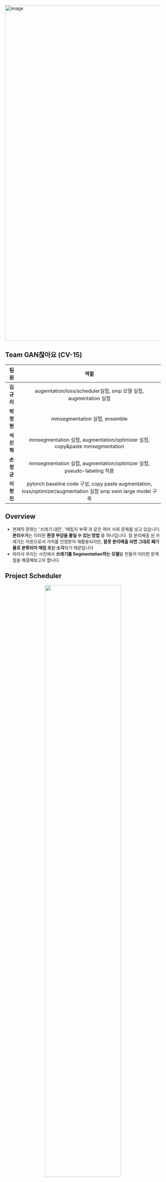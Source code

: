 <img width="1084" alt="image" src="https://user-images.githubusercontent.com/57162812/172509568-9e97c48a-3031-45b2-bee7-acb70f38a125.png">

## Team GAN찮아요 (CV-15) 

| 팀원 | 역할 |
|:-:|:-:|
| **김규리** | augemtation/loss/scheduler실험, smp 모델 실험, augmentation 실험|
| **박정현** | mmsegmentation 실험, ensemble |
| **석진혁** | mmsegmentation 실험, augmentation/optimizer 실험, copy&paste mmsegmentation |
| **손정균** | mmsegmentation 실험, augmentation/optimizer 실험, pseudo-labeling 적용 |
| **이현진** | pytorch baseline code 구성, copy paste augmentation, loss/optimizer/augmentation 실험 smp swin large model 구축 |

## Overview

- 현재의 문화는 '쓰레기 대란', '매립지 부족'과 같은 여러 사회 문제를 낳고 있습니다. **분리수거**는 이러한 **환경 부담을 줄일 수 있는 방법** 중 하나입니다. 잘 분리배출 된 쓰레기는 자원으로서 가치를 인정받아 재활용되지만, **잘못 분리배출 되면 그대로 폐기물로 분류되어 매립 또는 소각**되기 때문입니다
- 따라서 우리는 사진에서 **쓰레기를 Segmentation하는 모델**을 만들어 이러한 문제점을 해결해보고자 합니다.

## Project Scheduler

<div align="center"><img src="https://user-images.githubusercontent.com/57162812/172510441-4c78808b-3dcd-4808-bdcc-c3bd718d73f4.png" width="70%"></div>


## Dataset

- **데이터 셋 구조**
    - 11개 class
        - 쓰레기 카테고리 값에 따른 분류
        - `Background`, `General trash`, `Paper`, `Paper pack`, `Metal`, `Glass`, `Plastic`, `Styrofoam`, `Plastic bag`, `Battery`, `Clothing`
    - 데이터 셋
        - 이미지 크기 $w \times h$ : $512 \times 512$
        - 전체 데이터 개수 : 3272
        - training data : validation data = 8 : 2 + stratified 5-fold
    - Annotation file
        - Format : COCO
        - images : `id`, `height`, `width`, `filename`
        - annotations : `id`, `segmentation`, `bbox`, `area`, `category_id`, `image_id`

## 평가 방법

**MIoU**
- IoU
  <div align="center"><img src="https://user-images.githubusercontent.com/57162812/172510719-87b3ef9a-8c6b-4d5e-93cb-869a969f012f.png" width="70%"></div>

- Example of IoU
  <div align="center"><img src="https://user-images.githubusercontent.com/57162812/172510832-6d79d63b-cd8d-471c-9e08-78fb2280f112.png" width="70%"></div>

- Example of MIoU
  <div align="center"><img src="https://user-images.githubusercontent.com/57162812/172510971-580314f1-0876-41d8-852d-d453d4d5e3b0.png" width="70%"></div>
  
## Experiment

### 1. EDA

- 데이터셋 불균형
    
    <div align="center"><img src="https://user-images.githubusercontent.com/57162812/172511174-9b8310d1-c674-442a-8c6c-ca7f5aa4d86d.png" width="40%"></div>
    
- 이미지 속 object의 상대적 크기 분포

    <div align="center"><img src="https://user-images.githubusercontent.com/57162812/172511195-58dcbb97-1270-4de9-853e-9d686620a5c9.png" width="40%"></div>

→ **데이터 불균형** 및 **작은 object**를 잘 잡아내는 데에 있어서 집중할 필요가 있다는 사실 확인 가능

→ 이를 해결하기 위해 Copy-Paste등의 **Augmentation**과, Dice loss, Focal loss 등의 **손실함수**를 적용하는 등의 실험을 시도

### 2. 전처리

> **Copy-Paste Augmentation**
> 
> `copy-paste augmentation` 오픈소스코드를 활용해 부족한 class에 대해서 copy paste를 진행함으로써 데이터 증강 효과를 진행해 주었다.
> <div align="center"><img src="https://user-images.githubusercontent.com/57162812/172511440-5f626be0-7a73-4872-9385-64a9f5a66ef6.png" width="60%"></div>

> **Albumentation, Torchvision Augmentaiton**
>
>  `RandomShadow`, `RandomResizedCrop`를 통해서 작은 object 및 가려져 일부만 나온 object에 대해서 학습 가능하도록 진행해 주었다.
>  <div align="center"><img src="https://user-images.githubusercontent.com/57162812/172511602-82cbbfd5-b310-4406-8a95-9a804e437fff.png" width="60%"></div>

### 3. 모델링
#### 3-1. 모델 라이브러리

> **MMSegmentation**
> <div align="center"><img src="https://user-images.githubusercontent.com/57162812/172511762-63f5d8a4-ed7c-4390-9554-e6384cc93109.png" width="80%"></div>

> **Segmentation Models Pytorch**
> <div align="center"><img src="https://user-images.githubusercontent.com/57162812/172511839-66e689e3-1119-4146-84fe-171859848224.png" width="80%"></div>

#### 3-2. Loss
- Focal Loss, Dice Loss, Cross Entropy Loss, Lovasz Loss를 사용 하여 **데이터 불균형 문제**를 완화 시킬 수 있는 조합 및 parameter 값들을 적용한 loss 사용

### 4. 실험

#### **4-1. 모델 실험**

- `mobilenet`, `resnet50` encoder는 가벼워 40epoch 기준 2시간 가량 걸려 다양한 실험을 하기에 있어서 적합한 모델임을 확인할 수 있었다.
- `deeplabv3+`
- `ocrnet`
- `PAN` smp 모델중에서 시간대비 성능이 가장 좋게 나왔음을 확인 할 수 있었다.

#### **4-2. 하이퍼파라미터 및 augmentation 실험**

- `Loss` : Focal Loss, Dice Loss, Cross Entropy Loss, Lovasz Loss, Focal + DIce Loss, Focal + CE Loss, Encoder와 Auxiliary의 Loss 또한 다르게 적용해 보았다.
- `Optimizer` : SGD, ASGD, Adam, AdamP, AdamW, RAdam, MADGRAD
- `Augmentation`
    - Color Scale : ChannelShuffle, RandomBrightnessContrast, ToGray, HueSaturationValue
    - Weather : RadnomSnow, RandomFog, RandomShadow, RandomRain
    - Geometric : (Flip, RandomRoatet90, RandomCrop), (ShiftScaleRotate, RandomResizedCrop),
    - CoarseDropOut, Gridmask, Copy-Paste

#### **4-3. Pseudo-Label** 

- 비교적 작은 모델인 uper_resnet50 모델에 pseudo-lable을 적용 시켜 확인해본 결과 pseudo-label을 적용시킨 모델의 성능이 대폭 상승한것을 확인할 수 있었다.

#### **4-4. Ensemble**

- `Soft voting` : mIoU는 비슷하지만 클래스마다 IoU가 다른 경우가 많아서 각 모델이 잘 잡는 클래스에 가중치를 주어서 soft voting ensemble을 적용해보았다.
- `Hard voting` : 성능이 좋았던 모델들에 hard voting을 적용해보았다.

## Results

- 상위 5개의 제출 파일에 대해서 hard voting

<div align="center"><img src="https://user-images.githubusercontent.com/57162812/172512045-b786ef0e-00ae-4528-8de3-5b25fc542659.png" width="80%"></div>

- `0.8071` : 6개 모델 hard voting + 특정 클래스에 가중치
    - **mmseg :** BEit + swin large, UperNet + beit pseudo, UperNet + BEit with 512 size+pseudo, Upernet +swin large, UperNet + swin base with pseudo
    - **smp** : PANet + swin large
- `0.8053` : 7개 모델(**mmseg** **HRNet** + **OCR**, **UperNet** + **BEit**, **UperNet** + **swin base**)에 클래스 별로 가중치를 준 soft voting
- `0.7876` : **smp** **PANet** + **swin large** 1fold, 3fold, 4fold hard voting
- `0.7264` : 6개 모델(0.8071의 모델과 동일) hard voting
- `0.7255` : **mmseg** **UperNet** + **swin base** pseudo labeling

## Requirements

```jsx
pip install -r requirements.txt
```

# Train.py

```python
# MMSeg
python tools/train.py {config 파일 경로} --work-dir {work_dir 경로} --seed 21

# SMP
python3 train.py --dir {custom 내 폴더이름}
```

# Inference.py

```python
# MMSeg
python tools/inference.py {config 파일 경로} {pth 파일 경로} --file_name {저장 될 csv 파일 이름}

# SMP
python3 inference.py --dir {custom_name} --model {epoch00}
```
